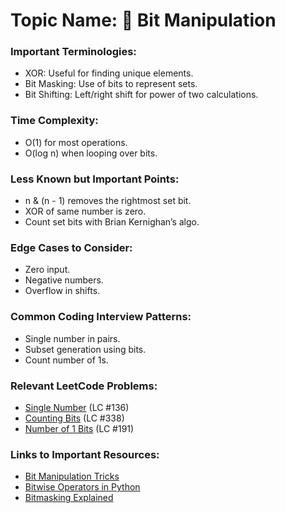 # Topic Name: 🧮 Bit Manipulation

### Important Terminologies:
- XOR: Useful for finding unique elements.
- Bit Masking: Use of bits to represent sets.
- Bit Shifting: Left/right shift for power of two calculations.

### Time Complexity:
- O(1) for most operations.
- O(log n) when looping over bits.

### Less Known but Important Points:
- n & (n - 1) removes the rightmost set bit.
- XOR of same number is zero.
- Count set bits with Brian Kernighan’s algo.

### Edge Cases to Consider:
- Zero input.
- Negative numbers.
- Overflow in shifts.

### Common Coding Interview Patterns:
- Single number in pairs.
- Subset generation using bits.
- Count number of 1s.

### Relevant LeetCode Problems:
- [Single Number](https://leetcode.com/problems/single-number/) (LC #136)
- [Counting Bits](https://leetcode.com/problems/counting-bits/) (LC #338)
- [Number of 1 Bits](https://leetcode.com/problems/number-of-1-bits/) (LC #191)

### Links to Important Resources:
- [Bit Manipulation Tricks](https://www.geeksforgeeks.org/bitwise-hacks-for-competitive-programming/)
- [Bitwise Operators in Python](https://realpython.com/python-bitwise-operators/)
- [Bitmasking Explained](https://leetcode.com/problems/subsets/solution/)